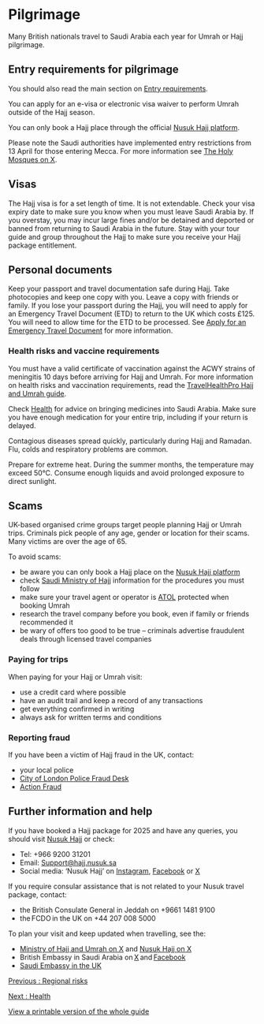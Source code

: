 # Pilgrimage

Many British nationals travel to Saudi Arabia each year for Umrah or Hajj pilgrimage.

## Entry requirements for pilgrimage

You should also read the main section on [Entry requirements](https://www.gov.uk/foreign-travel-advice/saudi-arabia/entry-requirements).

You can apply for an e-visa or electronic visa waiver to perform Umrah outside of the Hajj season.

You can only book a Hajj place through the official [Nusuk Hajj platform](https://hajj.nusuk.sa/).

Please note the Saudi authorities have implemented entry restrictions from 13 April for those entering Mecca. For more information see [The Holy Mosques on X](https://x.com/theholymosques/status/1911116879923466352?s=48&t=tYzvavh8NfQMOAkzjLNsyA).

## Visas

The Hajj visa is for a set length of time. It is not extendable. Check your visa expiry date to make sure you know when you must leave Saudi Arabia by. If you overstay, you may incur large fines and/or be detained and deported or banned from returning to Saudi Arabia in the future. Stay with your tour guide and group throughout the Hajj to make sure you receive your Hajj package entitlement.

## Personal documents

Keep your passport and travel documentation safe during Hajj. Take photocopies and keep one copy with you. Leave a copy with friends or family. If you lose your passport during the Hajj, you will need to apply for an Emergency Travel Document (ETD) to return to the UK which costs £125. You will need to allow time for the ETD to be processed. See [Apply for an Emergency Travel Document](https://www.gov.uk/travel-urgently-from-abroad-without-uk-passport) for more information.

### Health risks and vaccine requirements

You must have a valid certificate of vaccination against the ACWY strains of meningitis 10 days before arriving for Hajj and Umrah. For more information on health risks and vaccination requirements, read the [TravelHealthPro Hajj and Umrah guide](http://travelhealthpro.org.uk/hajj-and-umrah).

Check [Health](https://www.gov.uk/foreign-travel-advice/saudi-arabia/health) for advice on bringing medicines into Saudi Arabia. Make sure you have enough medication for your entire trip, including if your return is delayed.

Contagious diseases spread quickly, particularly during Hajj and Ramadan. Flu, colds and respiratory problems are common.

Prepare for extreme heat. During the summer months, the temperature may exceed 50°C. Consume enough liquids and avoid prolonged exposure to direct sunlight.

## Scams

UK-based organised crime groups target people planning Hajj or Umrah trips. Criminals pick people of any age, gender or location for their scams. Many victims are over the age of 65.

To avoid scams:

* be aware you can only book a Hajj place on the [Nusuk Hajj platform](https://hajj.nusuk.sa/)
* check [Saudi Ministry of Hajj](http://www.hajinformation.com/) information for the procedures you must follow
* make sure your travel agent or operator is [ATOL](http://www.caa.co.uk/atol-protection/) protected when booking Umrah
* research the travel company before you book, even if family or friends recommended it
* be wary of offers too good to be true – criminals advertise fraudulent deals through licensed travel companies

### Paying for trips

When paying for your Hajj or Umrah visit:

* use a credit card where possible
* have an audit trail and keep a record of any transactions
* get everything confirmed in writing
* always ask for written terms and conditions

### Reporting fraud

If you have been a victim of Hajj fraud in the UK, contact:

* your local police
* [City of London Police Fraud Desk](https://www.cityoflondon.police.uk/ro/report/fo/v1/fraud/)
* [Action Fraud](https://www.actionfraud.police.uk/)

## Further information and help

If you have booked a Hajj package for 2025 and have any queries, you should visit [Nusuk Hajj](https://hajj.nusuk.sa/) or check:

* Tel: +966 9200 31201
* Email: Support@hajj.nusuk.sa
* Social media: ‘Nusuk Hajj’ on [Instagram](https://www.instagram.com/accounts/login/?next=https%3A%2F%2Fwww.instagram.com%2Fnusukhajj%2F&is_from_rle), [Facebook](https://www.facebook.com/NusukHajj/) or [X](https://x.com/hajj_nusuk)

If you require consular assistance that is not related to your Nusuk travel package, contact:

* the British Consulate General in Jeddah on +9661 1481 9100
* the FCDO in the UK on +44 207 008 5000

To plan your visit and keep updated when travelling, see the:

* [Ministry of Hajj and Umrah on X](https://X.com/MoHU_EN) and [Nusuk Hajj on X](https://X.com/hajj_nusuk)
* British Embassy in Saudi Arabia on [X](https://X.com/ukinsaudiarabia) and [Facebook](https://www.facebook.com/ukinsaudiarabia)
* [Saudi Embassy in the UK](https://embassies.mofa.gov.sa/sites/uk/EN/Pages/default.aspx)

[Previous
:
Regional risks](/foreign-travel-advice/saudi-arabia/regional-risks)

[Next
:
Health](/foreign-travel-advice/saudi-arabia/health)

[View a printable version of the whole guide](/foreign-travel-advice/saudi-arabia/print)